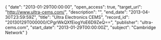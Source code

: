 {
  "date": "2013-01-29T00:00:00", 
  "open_access": true, 
  "target_url": "http://www.ultra-cems.com/", 
  "description": "", 
  "end_date": "2013-04-30T23:59:59Z", 
  "title": "Ultra Electronics CEMS", 
  "record_id": "20130129T000000/CPgrWkQXfEiogYoE6D9ZeQ==", 
  "publisher": "ultra-cems.com", 
  "start_date": "2013-01-29T00:00:00Z", 
  "subject": "Cambridge Network"
}

